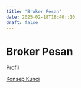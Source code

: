 ```yaml
---
title: 'Broker Pesan'
date: 2025-02-18T18:40::10
draft: false
---
```


# Broker Pesan

[Profil](Broker%20Pesan%20908e2f66c39140098534e1f973330717/Profil%2034ea3347152d45cfa5683368bbfa73b3.md)

[Konsep Kunci](Broker%20Pesan%20908e2f66c39140098534e1f973330717/Konsep%20Kunci%20ba01c3d6ca76428b9c54b22c6e428a31.md)
